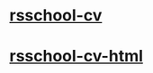 # [rsschool-cv](https://DimaALD.github.io/rsschool-cv/cv)
# [rsschool-cv-html](https://DimaALD.github.io/rsschool-cv/)
